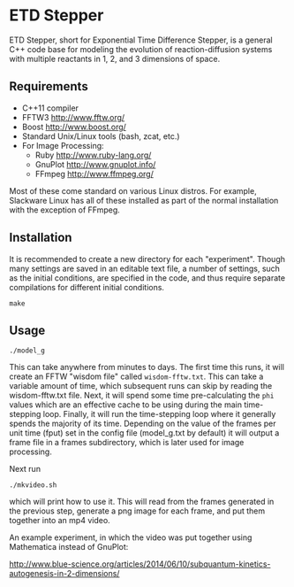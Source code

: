 # ETD Stepper

ETD Stepper, short for Exponential Time Difference Stepper, is a general
C++ code base for modeling the evolution of reaction-diffusion systems
with multiple reactants in 1, 2, and 3 dimensions of space.

## Requirements

 * C++11 compiler
 * FFTW3 http://www.fftw.org/
 * Boost http://www.boost.org/
 * Standard Unix/Linux tools (bash, zcat, etc.)
 * For Image Processing:
    * Ruby http://www.ruby-lang.org/
    * GnuPlot http://www.gnuplot.info/
    * FFmpeg http://www.ffmpeg.org/

Most of these come standard on various Linux distros. For example,
Slackware Linux has all of these installed as part of the normal
installation with the exception of FFmpeg.

## Installation

It is recommended to create a new directory for each "experiment".
Though many settings are saved in an editable text file, a number of
settings, such as the initial conditions, are specified in the code,
and thus require separate compilations for different initial conditions.

    make

## Usage

    ./model_g

This can take anywhere from minutes to days. The first time this runs, it
will create an FFTW "wisdom file" called `wisdom-fftw.txt`. This can take
a variable amount of time, which subsequent runs can skip by reading the
wisdom-fftw.txt file. Next, it will spend some time pre-calculating the
`phi` values which are an effective cache to be using during the main
time-stepping loop. Finally, it will run the time-stepping loop where
it generally spends the majority of its time. Depending on the value of
the frames per unit time (fput) set in the config file (model\_g.txt by
default) it will output a frame file in a frames subdirectory, which is
later used for image processing.

Next run

    ./mkvideo.sh

which will print how to use it. This will read from the frames generated
in the previous step, generate a png image for each frame, and put them
together into an mp4 video.

An example experiment, in which the video was put together using
Mathematica instead of GnuPlot:

<http://www.blue-science.org/articles/2014/06/10/subquantum-kinetics-autogenesis-in-2-dimensions/>
